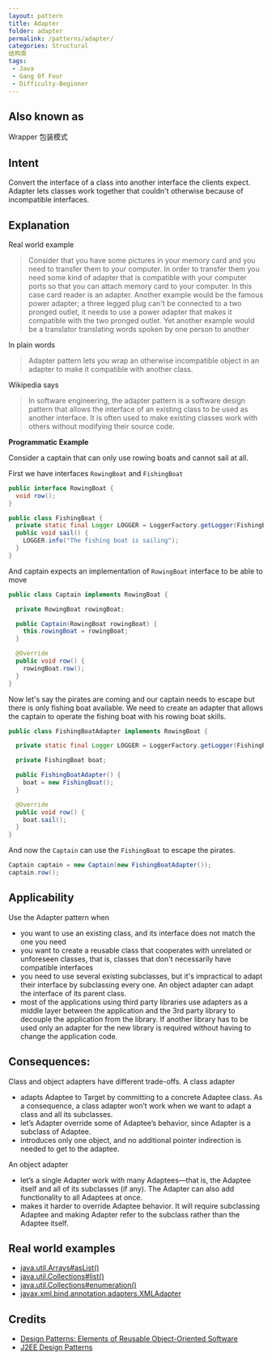```yaml
---
layout: pattern
title: Adapter
folder: adapter
permalink: /patterns/adapter/
categories: Structural
结构类
tags:
 - Java
 - Gang Of Four
 - Difficulty-Beginner
---
```


## Also known as
Wrapper
包装模式

## Intent
Convert the interface of a class into another interface the clients
expect. Adapter lets classes work together that couldn't otherwise because of
incompatible interfaces.

## Explanation

Real world example

> Consider that you have some pictures in your memory card and you need to transfer them to your computer. In order to transfer them you need some kind of adapter that is compatible with your computer ports so that you can attach memory card to your computer. In this case card reader is an adapter.
> Another example would be the famous power adapter; a three legged plug can't be connected to a two pronged outlet, it needs to use a power adapter that makes it compatible with the two pronged outlet.
> Yet another example would be a translator translating words spoken by one person to another

In plain words

> Adapter pattern lets you wrap an otherwise incompatible object in an adapter to make it compatible with another class.

Wikipedia says

> In software engineering, the adapter pattern is a software design pattern that allows the interface of an existing class to be used as another interface. It is often used to make existing classes work with others without modifying their source code.

**Programmatic Example**

Consider a captain that can only use rowing boats and cannot sail at all.

First we have interfaces `RowingBoat` and `FishingBoat`

```java
public interface RowingBoat {
  void row();
}

public class FishingBoat {
  private static final Logger LOGGER = LoggerFactory.getLogger(FishingBoat.class);
  public void sail() {
    LOGGER.info("The fishing boat is sailing");
  }
}
```

And captain expects an implementation of `RowingBoat` interface to be able to move

```java
public class Captain implements RowingBoat {

  private RowingBoat rowingBoat;

  public Captain(RowingBoat rowingBoat) {
    this.rowingBoat = rowingBoat;
  }

  @Override
  public void row() {
    rowingBoat.row();
  }
}
```

Now let's say the pirates are coming and our captain needs to escape but there is only fishing boat available. We need to create an adapter that allows the captain to operate the fishing boat with his rowing boat skills.

```java
public class FishingBoatAdapter implements RowingBoat {

  private static final Logger LOGGER = LoggerFactory.getLogger(FishingBoatAdapter.class);

  private FishingBoat boat;

  public FishingBoatAdapter() {
    boat = new FishingBoat();
  }

  @Override
  public void row() {
    boat.sail();
  }
}
```

And now the `Captain` can use the `FishingBoat` to escape the pirates.

```java
Captain captain = new Captain(new FishingBoatAdapter());
captain.row();
```

## Applicability
Use the Adapter pattern when

* you want to use an existing class, and its interface does not match the one you need
* you want to create a reusable class that cooperates with unrelated or unforeseen classes, that is, classes that don't necessarily have compatible interfaces
* you need to use several existing subclasses, but it's impractical to adapt their interface by subclassing every one. An object adapter can adapt the interface of its parent class.
* most of the applications using third party libraries use adapters as a middle layer between the application and the 3rd party library to decouple the application from the library. If another library has to be used only an adapter for the new library is required without having to change the application code.

## Consequences:
Class and object adapters have different trade-offs. A class adapter

*	adapts Adaptee to Target by committing to a concrete Adaptee class. As a consequence, a class adapter won’t work when we want to adapt a class and all its subclasses.
*	let’s Adapter override some of Adaptee’s behavior, since Adapter is a subclass of Adaptee.
*	introduces only one object, and no additional pointer indirection is needed to get to the adaptee.

An object adapter	

*	let’s a single Adapter work with many Adaptees—that is, the Adaptee itself and all of its subclasses (if any). The Adapter can also add functionality to all Adaptees at once.
*	makes it harder to override Adaptee behavior. It will require subclassing Adaptee and making Adapter refer to the subclass rather than the Adaptee itself.


## Real world examples

* [java.util.Arrays#asList()](http://docs.oracle.com/javase/8/docs/api/java/util/Arrays.html#asList%28T...%29)
* [java.util.Collections#list()](https://docs.oracle.com/javase/8/docs/api/java/util/Collections.html#list-java.util.Enumeration-)
* [java.util.Collections#enumeration()](https://docs.oracle.com/javase/8/docs/api/java/util/Collections.html#enumeration-java.util.Collection-)
* [javax.xml.bind.annotation.adapters.XMLAdapter](http://docs.oracle.com/javase/8/docs/api/javax/xml/bind/annotation/adapters/XmlAdapter.html#marshal-BoundType-)


## Credits

* [Design Patterns: Elements of Reusable Object-Oriented Software](http://www.amazon.com/Design-Patterns-Elements-Reusable-Object-Oriented/dp/0201633612)
* [J2EE Design Patterns](http://www.amazon.com/J2EE-Design-Patterns-William-Crawford/dp/0596004273/ref=sr_1_2)
